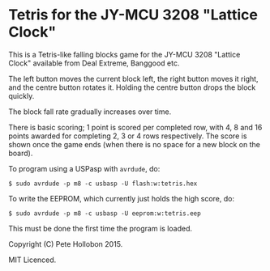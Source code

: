 # Tetris for the JY-MCU 3208 "Lattice Clock"

This is a Tetris-like falling blocks game for the JY-MCU 3208 "Lattice Clock" available from Deal
Extreme, Banggood etc.

The left button moves the current block left, the right button moves it right, and the centre
button rotates it. Holding the centre button drops the block quickly.

The block fall rate gradually increases over time.

There is basic scoring; 1 point is scored per completed row, with 4, 8 and 16 points awarded for completing 2, 3 or 4 rows respectively. The score is shown once the game ends (when there is no space for a new block on the board).

To program using a USPasp with `avrdude`, do:

```
$ sudo avrdude -p m8 -c usbasp -U flash:w:tetris.hex
```

To write the EEPROM, which currently just holds the high score, do:

```
$ sudo avrdude -p m8 -c usbasp -U eeprom:w:tetris.eep
```

This must be done the first time the program is loaded.

Copyright (C) Pete Hollobon 2015.

MIT Licenced.
